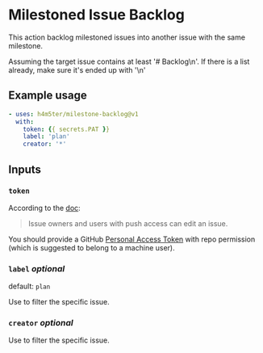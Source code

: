 # Milestoned Issue Backlog

This action backlog milestoned issues into another issue with the same milestone.

Assuming the target issue contains at least '# Backlog\n'.
If there is a list already, make sure it's ended up with '\n'

## Example usage

```yaml
- uses: h4m5ter/milestone-backlog@v1
  with:
    token: {{ secrets.PAT }}
    label: 'plan'
    creator: '*'
```

## Inputs

### `token`

According to the [doc](https://octokit.github.io/rest.js/v18#issues-update):
> Issue owners and users with push access can edit an issue.

You should provide a GitHub [Personal Access Token](https://docs.github.com/en/authentication/keeping-your-account-and-data-secure/creating-a-personal-access-token) with repo permission (which is suggested to belong to a machine user).

### `label` *optional*

default: `plan`

Use to filter the specific issue.

### `creator` *optional*

Use to filter the specific issue.
